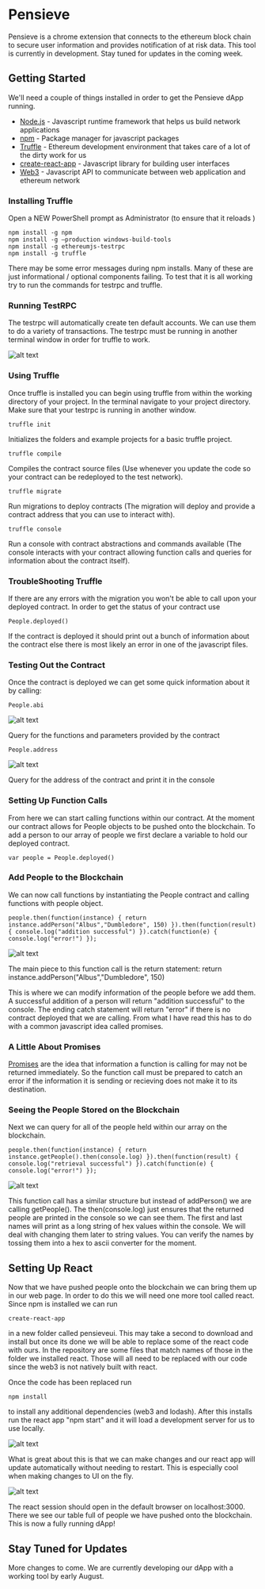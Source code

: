 # Pensieve
Pensieve is a chrome extension that connects to the ethereum block chain to secure user information and provides notification of at risk data. This tool is currently in development. Stay tuned for updates in the coming week.

## Getting Started
We'll need a couple of things installed in order to get the Pensieve dApp running. 
* [Node.js](https://nodejs.org/en/about/) - Javascript runtime framework that helps us build network applications
* [npm](https://www.npmjs.com/) - Package manager for javascript packages
* [Truffle](http://truffleframework.com/) - Ethereum development environment that takes care of a lot of the dirty work for us
* [create-react-app](https://facebook.github.io/react/blog/2016/07/22/create-apps-with-no-configuration.html) - Javascript library for building user interfaces
* [Web3](https://www.npmjs.com/package/web3) - Javascript API to communicate between web application and ethereum network

### Installing Truffle

Open a NEW PowerShell prompt as Administrator (to ensure that it reloads )
````
npm install -g npm
npm install -g –production windows-build-tools
npm install -g ethereumjs-testrpc
npm install -g truffle
````
There may be some error messages during npm installs. Many of these are just informational / optional components failing. 
To test that it is all working try to run the commands for testrpc and truffle.

### Running TestRPC
The testrpc will automatically create ten default accounts. We can use them to do a variety of transactions. The testrpc must be running in another terminal window in order for truffle to work.

![alt text](https://user-images.githubusercontent.com/7606502/28741854-edc8d59c-73d4-11e7-8cce-0ad08e4f0f68.PNG)

### Using Truffle
Once truffle is installed you can begin using truffle from within the working directory of your project. In the terminal
navigate to your project directory. Make sure that your testrpc is running in another window.
````
truffle init
````
Initializes the folders and example projects for a basic truffle project.
````
truffle compile		
````
Compiles the contract source files (Use whenever you update the code so your contract can be redeployed to the test network).
````
truffle migrate		
````
Run migrations to deploy contracts (The migration will deploy and provide a contract address that you can use to interact with).
````
truffle console		
````
Run a console with contract abstractions and commands available (The console interacts with your contract allowing function calls and queries for information about the contract itself).

### TroubleShooting Truffle

If there are any errors with the migration you won't be able to call upon your deployed contract. In order to get the status of your contract use 
````
People.deployed()
````
If the contract is deployed it should print out a bunch of information about the contract else there is most likely an error in one of the javascript files.

### Testing Out the Contract
Once the contract is deployed we can get some quick information about it by calling:
````
People.abi			
````

![alt text](https://user-images.githubusercontent.com/7606502/28741858-edda1af0-73d4-11e7-84bb-eeb2b0dae7a5.PNG)

Query for the functions and parameters provided by the contract
````
People.address		
````

![alt text](https://user-images.githubusercontent.com/7606502/28741857-edc91296-73d4-11e7-9123-20644adce116.PNG)

Query for the address of the contract and print it in the console

### Setting Up Function Calls
From here we can start calling functions within our contract. At the moment our contract allows for People objects to be pushed onto the blockchain. To add a person to our array of people we first declare a variable to hold our deployed contract.
````
var people = People.deployed()
````
### Add People to the Blockchain
We can now call functions by instantiating the People contract and calling functions with people object.
````
people.then(function(instance) { return instance.addPerson("Albus","Dumbledore", 150) }).then(function(result) { console.log("addition successful") }).catch(function(e) { console.log("error!") });
````

![alt text](https://user-images.githubusercontent.com/7606502/28741853-edc8494c-73d4-11e7-8926-3bbbe21128a8.PNG)

The main piece to this function call is the return statement: return instance.addPerson("Albus","Dumbledore", 150)

This is where we can modify information of the people before we add them. A successful addition of a person will return "addition successful" to the console. The ending catch statement will return "error" if there is no contract deployed that we are calling. From what I have read this has to do with a common javascript idea called promises. 

### A Little About Promises
[Promises](https://developers.google.com/web/fundamentals/getting-started/primers/promises) are the idea that information a function is calling for may not be returned immediately. So the function call must be prepared to catch an error if the information it is sending or recieving does not make it to its destination. 

### Seeing the People Stored on the Blockchain
Next we can query for all of the people held within our array on the blockchain.
````
people.then(function(instance) { return instance.getPeople().then(console.log) }).then(function(result) { console.log("retrieval successful") }).catch(function(e) { console.log("error!") });
````

![alt text](https://user-images.githubusercontent.com/7606502/28741856-edc8f36a-73d4-11e7-8d3e-804bbe6ebf14.PNG)

This function call has a similar structure but instead of addPerson() we are calling getPeople(). The then(console.log) just ensures that the returned people are printed in the console so we can see them. The first and last names will print as a long string of hex values within the console. We will deal with changing them later to string values. You can verify the names by tossing
them into a hex to ascii converter for the moment.

## Setting Up React
Now that we have pushed people onto the blockchain we can bring them up in our web page. In order to do this we will need one more tool called react. Since npm is installed we can run
````
create-react-app 
````
in a new folder called pensieveui. This may take a second to download and install but once its done we will be able to replace some of the react code with ours. In the repository are some files that match names of those in the folder we installed react. Those will all need to be replaced with our code since the web3 is not natively built with react.

Once the code has been replaced run 
````
npm install
````
to install any additional dependencies (web3 and lodash). After this installs run the react app "npm start" and it will load a development server for us to use locally. 

![alt text](https://user-images.githubusercontent.com/7606502/28742142-77bba858-73dd-11e7-84ac-e60615862a5e.PNG)

What is great about this is that we can make changes and our react app will update automatically without needing to restart. This is especially cool when making changes to UI on the fly.

![alt text](https://user-images.githubusercontent.com/7606502/28741861-00fe1b04-73d5-11e7-9bc6-566747bc69d4.PNG)

The react session should open in the default browser on localhost:3000. There we see our table full of people we have pushed onto the blockchain. This is now a fully running dApp!

## Stay Tuned for Updates
More changes to come. We are currently developing our dApp with a working tool by early August.
